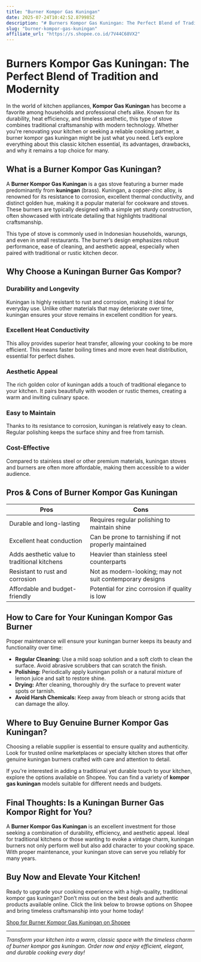 ```yaml
---
title: "Burner Kompor Gas Kuningan"
date: 2025-07-24T10:42:52.879985Z
description: "# Burners Kompor Gas Kuningan: The Perfect Blend of Tradition and Modernity..."
slug: "burner-kompor-gas-kuningan"
affiliate_url: "https://s.shopee.co.id/7V44C68VX2"
---
```

# Burners Kompor Gas Kuningan: The Perfect Blend of Tradition and Modernity

In the world of kitchen appliances, **Kompor Gas Kuningan** has become a favorite among households and professional chefs alike. Known for its durability, heat efficiency, and timeless aesthetic, this type of stove combines traditional craftsmanship with modern technology. Whether you're renovating your kitchen or seeking a reliable cooking partner, a burner kompor gas kuningan might be just what you need. Let’s explore everything about this classic kitchen essential, its advantages, drawbacks, and why it remains a top choice for many.

## What is a Burner Kompor Gas Kuningan?

A **Burner Kompor Gas Kuningan** is a gas stove featuring a burner made predominantly from **kuningan** (brass). Kuningan, a copper-zinc alloy, is renowned for its resistance to corrosion, excellent thermal conductivity, and distinct golden hue, making it a popular material for cookware and stoves. These burners are typically designed with a simple yet sturdy construction, often showcased with intricate detailing that highlights traditional craftsmanship.

This type of stove is commonly used in Indonesian households, warungs, and even in small restaurants. The burner’s design emphasizes robust performance, ease of cleaning, and aesthetic appeal, especially when paired with traditional or rustic kitchen decor.

## Why Choose a Kuningan Burner Gas Kompor?

### Durability and Longevity

Kuningan is highly resistant to rust and corrosion, making it ideal for everyday use. Unlike other materials that may deteriorate over time, kuningan ensures your stove remains in excellent condition for years.

### Excellent Heat Conductivity

This alloy provides superior heat transfer, allowing your cooking to be more efficient. This means faster boiling times and more even heat distribution, essential for perfect dishes.

### Aesthetic Appeal

The rich golden color of kuningan adds a touch of traditional elegance to your kitchen. It pairs beautifully with wooden or rustic themes, creating a warm and inviting culinary space.

### Easy to Maintain

Thanks to its resistance to corrosion, kuningan is relatively easy to clean. Regular polishing keeps the surface shiny and free from tarnish.

### Cost-Effective

Compared to stainless steel or other premium materials, kuningan stoves and burners are often more affordable, making them accessible to a wider audience.

## Pros & Cons of Burner Kompor Gas Kuningan

| **Pros**                                 | **Cons**                                 |
|------------------------------------------|------------------------------------------|
| Durable and long-lasting                | Requires regular polishing to maintain shine |
| Excellent heat conduction               | Can be prone to tarnishing if not properly maintained |
| Adds aesthetic value to traditional kitchens | Heavier than stainless steel counterparts |
| Resistant to rust and corrosion         | Not as modern-looking; may not suit contemporary designs |
| Affordable and budget-friendly          | Potential for zinc corrosion if quality is low |

## How to Care for Your Kuningan Kompor Gas Burner

Proper maintenance will ensure your kuningan burner keeps its beauty and functionality over time:

- **Regular Cleaning:** Use a mild soap solution and a soft cloth to clean the surface. Avoid abrasive scrubbers that can scratch the finish.
- **Polishing:** Periodically apply kuningan polish or a natural mixture of lemon juice and salt to restore shine.
- **Drying:** After cleaning, thoroughly dry the surface to prevent water spots or tarnish.
- **Avoid Harsh Chemicals:** Keep away from bleach or strong acids that can damage the alloy.

## Where to Buy Genuine Burner Kompor Gas Kuningan?

Choosing a reliable supplier is essential to ensure quality and authenticity. Look for trusted online marketplaces or specialty kitchen stores that offer genuine kuningan burners crafted with care and attention to detail.

If you're interested in adding a traditional yet durable touch to your kitchen, explore the options available on Shopee. You can find a variety of **kompor gas kuningan** models suitable for different needs and budgets.

## Final Thoughts: Is a Kuningan Burner Gas Kompor Right for You?

A **Burner Kompor Gas Kuningan** is an excellent investment for those seeking a combination of durability, efficiency, and aesthetic appeal. Ideal for traditional kitchens or those wanting to evoke a vintage charm, kuningan burners not only perform well but also add character to your cooking space. With proper maintenance, your kuningan stove can serve you reliably for many years.

## Buy Now and Elevate Your Kitchen!

Ready to upgrade your cooking experience with a high-quality, traditional kompor gas kuningan? Don’t miss out on the best deals and authentic products available online. Click the link below to browse options on Shopee and bring timeless craftsmanship into your home today!

[Shop for Burner Kompor Gas Kuningan on Shopee](https://s.shopee.co.id/7V44C68VX2)

---

*Transform your kitchen into a warm, classic space with the timeless charm of burner kompor gas kuningan. Order now and enjoy efficient, elegant, and durable cooking every day!*